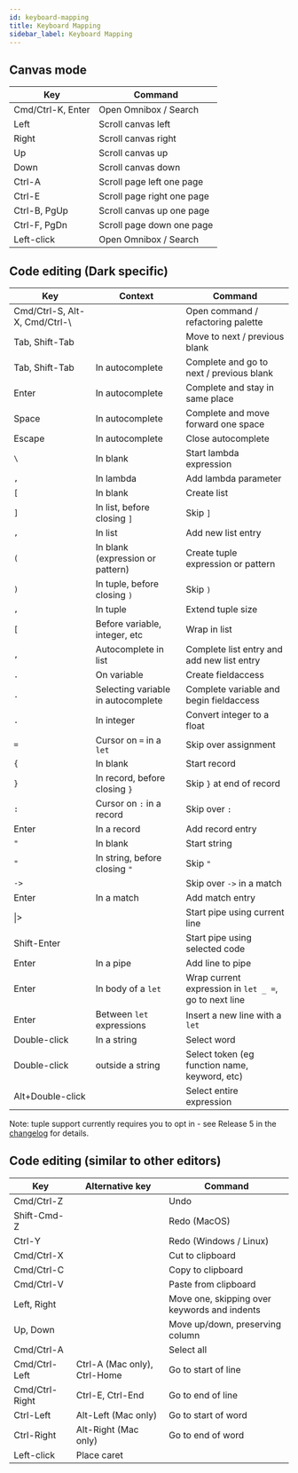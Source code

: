 ```yaml
---
id: keyboard-mapping
title: Keyboard Mapping
sidebar_label: Keyboard Mapping
---
```


## Canvas mode

| Key               | Command                    |
| ----------------- | -------------------------- |
| Cmd/Ctrl-K, Enter | Open Omnibox / Search      |
| Left              | Scroll canvas left         |
| Right             | Scroll canvas right        |
| Up                | Scroll canvas up           |
| Down              | Scroll canvas down         |
| Ctrl-A            | Scroll page left one page  |
| Ctrl-E            | Scroll page right one page |
| Ctrl-B, PgUp      | Scroll canvas up one page  |
| Ctrl-F, PgDn      | Scroll page down one page  |
| Left-click        | Open Omnibox / Search      |

## Code editing (Dark specific)

| Key                            | Context                            | Command                                               |
| ------------------------------ | ---------------------------------- | ----------------------------------------------------- |
| Cmd/Ctrl-S, Alt-X, Cmd/Ctrl-\  |                                    | Open command / refactoring palette                    |
| Tab, Shift-Tab                 |                                    | Move to next / previous blank                         |
| Tab, Shift-Tab                 | In autocomplete                    | Complete and go to next / previous blank              |
| Enter                          | In autocomplete                    | Complete and stay in same place                       |
| Space                          | In autocomplete                    | Complete and move forward one space                   |
| Escape                         | In autocomplete                    | Close autocomplete                                    |
| `\`                            | In blank                           | Start lambda expression                               |
| `,`                            | In lambda                          | Add lambda parameter                                  |
| `[`                            | In blank                           | Create list                                           |
| `]`                            | In list, before closing `]`        | Skip `]`                                              |
| `,`                            | In list                            | Add new list entry                                    |
| `(`                            | In blank (expression or pattern)   | Create tuple expression or pattern                    |
| `)`                            | In tuple, before closing `)`       | Skip `)`                                              |
| `,`                            | In tuple                           | Extend tuple size                                     |
| `[`                            | Before variable, integer, etc      | Wrap in list                                          |
| `,`                            | Autocomplete in list               | Complete list entry and add new list entry            |
| `.`                            | On variable                        | Create fieldaccess                                    |
| `.`                            | Selecting variable in autocomplete | Complete variable and begin fieldaccess               |
| `.`                            | In integer                         | Convert integer to a float                            |
| `=`                            | Cursor on `=` in a `let`           | Skip over assignment                                  |
| `{`                            | In blank                           | Start record                                          |
| `}`                            | In record, before closing `}`      | Skip `}` at end of record                             |
| `:`                            | Cursor on `:` in a record          | Skip over `:`                                         |
| Enter                          | In a record                        | Add record entry                                      |
| `"`                            | In blank                           | Start string                                          |
| `"`                            | In string, before closing `"`      | Skip `"`                                              |
| `->`                           |                                    | Skip over `->` in a match                             |
| Enter                          | In a match                         | Add match entry                                       |
| \|>                            |                                    | Start pipe using current line                         |
| Shift-Enter                    |                                    | Start pipe using selected code                        |
| Enter                          | In a pipe                          | Add line to pipe                                      |
| Enter                          | In body of a `let`                 | Wrap current expression in `let _ =`, go to next line |
| Enter                          | Between `let` expressions          | Insert a new line with a `let`                        |
| Double-click                   | In a string                        | Select word                                           |
| Double-click                   | outside a string                   | Select token (eg function name, keyword, etc)         |
| Alt+Double-click               |                                    | Select entire expression                              |

Note: tuple support currently requires you to opt in - see Release 5 in the
[changelog](https://docs.darklang.com/reference/changelog) for details.

## Code editing (similar to other editors)

| Key            | Alternative key              | Command                                      |
| -------------- | ---------------------------- | -------------------------------------------- |
| Cmd/Ctrl-Z     |                              | Undo                                         |
| Shift-Cmd-Z    |                              | Redo (MacOS)                                 |
| Ctrl-Y         |                              | Redo (Windows / Linux)                       |
| Cmd/Ctrl-X     |                              | Cut to clipboard                             |
| Cmd/Ctrl-C     |                              | Copy to clipboard                            |
| Cmd/Ctrl-V     |                              | Paste from clipboard                         |
| Left, Right    |                              | Move one, skipping over keywords and indents |
| Up, Down       |                              | Move up/down, preserving column              |
| Cmd/Ctrl-A     |                              | Select all                                   |
| Cmd/Ctrl-Left  | Ctrl-A (Mac only), Ctrl-Home | Go to start of line                          |
| Cmd/Ctrl-Right | Ctrl-E, Ctrl-End             | Go to end of line                            |
| Ctrl-Left      | Alt-Left (Mac only)          | Go to start of word                          |
| Ctrl-Right     | Alt-Right (Mac only)         | Go to end of word                            |
| Left-click     | Place caret                  |
